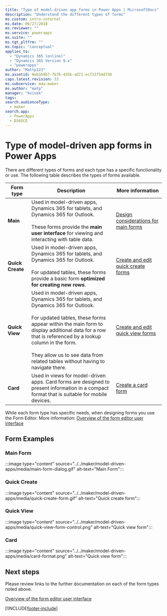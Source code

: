 ```yaml
---
title: "Type of model-driven app forms in Power Apps | MicrosoftDocs"
description: "Understand the different types of forms"
ms.custom: intro-internal
ms.date: 06/27/2018
ms.reviewer: ""
ms.service: powerapps
ms.suite: ""
ms.tgt_pltfrm: ""
ms.topic: "conceptual"
applies_to: 
  - "Dynamics 365 (online)"
  - "Dynamics 365 Version 9.x"
  - "powerapps"
author: "Mattp123"
ms.assetid: 0eb1b9b7-7b76-435b-ad71-ecf33754d736
caps.latest.revision: 33
ms.subservice: mda-maker
ms.author: "matp"
manager: "kvivek"
tags: 
search.audienceType: 
  - maker
search.app: 
  - PowerApps
  - D365CE
---
```

# Type of model-driven app forms in Power Apps

 There are different types of forms and each type has a specific functionality or use. The following table describes the types of forms available.  
  
|Form type|Description|More information|  
|---------------|-----------------|-----------------|  
|**Main**|Used in model-driven apps, Dynamics 365 for tablets, and Dynamics 365 for Outlook.<br /><br /> These forms provide the **main user interface** for viewing and interacting with table data.|[Design considerations for main forms](design-considerations-main-forms.md)|    
|**Quick Create**|Used in model-driven apps, Dynamics 365 for tablets, and Dynamics 365 for Outlook.<br /><br /> For updated tables, these forms provide a basic form **optimized for creating new rows**.|[Create and edit quick create forms](create-edit-quick-view-forms.md) |  
|**Quick View**|Used in model-driven apps, Dynamics 365 for tablets, and Dynamics 365 for Outlook.<br /><br /> For updated tables, these forms appear within the main form to display additional data for a row that is referenced by a lookup column in the form. <br /><br /> They allow us to see data from related tables without having to navigate there. |[Create and edit quick view forms](create-edit-quick-view-forms.md)|  
|**Card** | Used in views for model-driven apps. Card forms are designed to present information in a compact format that is suitable for mobile devices. | [Create a card form](create-card-forms.md) |

While each form type has specific needs, when designing forms you use the Form Editor. More information: [Overview of the form editor user interface](form-editor-user-interface-legacy.md)

## Form Examples

### Main Form

:::image type="content" source="../../maker/model-driven-apps/media/main-form-dialog.gif" alt-text="Main Form":::

### Quick Create

:::image type="content" source="../../maker/model-driven-apps/media/quick-create-form.gif" alt-text="Quick create form":::

### Quick View

:::image type="content" source="../../maker/model-driven-apps/media/quick-view-form-control.png" alt-text="Quick view form":::

### Card

:::image type="content" source="../../maker/model-driven-apps/media/card-format.png" alt-text="Quick view form":::

## Next steps

Please review links to the further documentation on each of the form types noted above.

[Overview of the form editor user interface](form-editor-user-interface-legacy.md)

[!INCLUDE[footer-include](../../includes/footer-banner.md)]